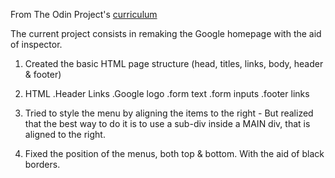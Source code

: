From The Odin Project's [curriculum](http://www.theodinproject.com/courses/web-development-101/lessons/html-css)

The current project consists in remaking the Google homepage with the aid of inspector.

01. Created the basic HTML page structure (head, titles, links, body, header & footer)

02. HTML
    .Header Links
    .Google logo
    .form text
    .form inputs
    .footer links

03. Tried to style the menu by aligning the items to the right -     But realized that the best way to do it is to use a sub-div inside a MAIN div, that is aligned to the right.

04. Fixed the position of the menus, both top     & bottom. With the aid of black borders.